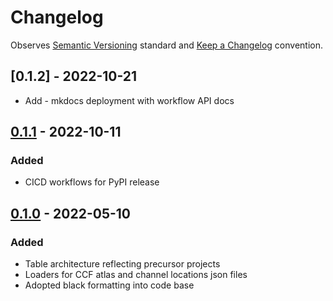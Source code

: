 # Changelog

Observes [Semantic Versioning](https://semver.org/spec/v2.0.0.html) standard and [Keep a Changelog](https://keepachangelog.com/en/1.0.0/) convention.

## [0.1.2] - 2022-10-21
+ Add - mkdocs deployment with workflow API docs

## [0.1.1] - 2022-10-11
### Added
+ CICD workflows for PyPI release

## [0.1.0] - 2022-05-10
### Added
+ Table architecture reflecting precursor projects
+ Loaders for CCF atlas and channel locations json files
+ Adopted black formatting into code base

[0.2.0]: https://github.com/datajoint/element-electrode-localization/releases/tag/0.1.2
[0.1.1]: https://github.com/datajoint/element-electrode-localization/releases/tag/0.1.1
[0.1.0]: https://github.com/datajoint/element-electrode-localization/releases/tag/0.1.0
